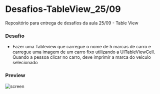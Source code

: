 # Desafios-TableView_25/09
Repositório para entrega de desafios da aula 25/09 - Table View 

### Desafio
- Fazer uma Tableview que carregue o nome de 5 marcas de carro e carregue uma imagem de um carro fixo utilizando a UITableViewCell. Quando a pessoa clicar no carro, deve imprimir a marca do veiculo selecionado

### Preview
![screen](/Users/mizialima/Documents/IOS/25.09/tbView.png)
